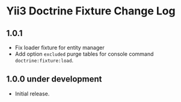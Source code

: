 # Yii3 Doctrine Fixture Change Log

## 1.0.1

- Fix loader fixture for entity manager
- Add option ```excluded``` purge tables for console command ```doctrine:fixture:load```.

## 1.0.0 under development

- Initial release.
